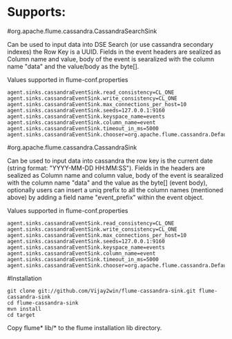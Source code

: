 Supports:
=========

#org.apache.flume.cassandra.CassandraSearchSink

Can be used to input data into DSE Search (or use cassandra secondary indexes) the Row Key is a UUID. Fields in the event headers are sealized as Column name and value, body of the event is searalized with the column name "data" and the value/body as the byte[].

Values supported in flume-conf.properties

```
agent.sinks.cassandraEventSink.read_consistency=CL_ONE
agent.sinks.cassandraEventSink.write_consistency=CL_ONE
agent.sinks.cassandraEventSink.max_connections_per_host=10
agent.sinks.cassandraEventSink.seeds=127.0.0.1:9160
agent.sinks.cassandraEventSink.keyspace_name=events
agent.sinks.cassandraEventSink.column_name=event
agent.sinks.cassandraEventSink.timeout_in_ms=5000
agent.sinks.cassandraEventSink.chooser=org.apache.flume.cassandra.DefaultColumnFamilyChooser
```

#org.apache.flume.cassandra.CassandraSink

Can be used to input data into cassandra the row key is the current date (string format: "YYYY-MM-DD HH:MM:SS"). Fields in the headers are sealized as Column name and column value, body of the event is searalized with the column name "data" and the value as the byte[] (event body), optionally users can insert a uniq prefix to all the column names (mentioned above) by adding a field name "event_prefix" within the event object. 

Values supported in flume-conf.properties

```
agent.sinks.cassandraEventSink.read_consistency=CL_ONE
agent.sinks.cassandraEventSink.write_consistency=CL_ONE
agent.sinks.cassandraEventSink.max_connections_per_host=10
agent.sinks.cassandraEventSink.seeds=127.0.0.1:9160
agent.sinks.cassandraEventSink.keyspace_name=events
agent.sinks.cassandraEventSink.column_name=event
agent.sinks.cassandraEventSink.timeout_in_ms=5000
agent.sinks.cassandraEventSink.chooser=org.apache.flume.cassandra.DefaultColumnFamilyChooser
```

#Installation

```
git clone git://github.com/Vijay2win/flume-cassandra-sink.git flume-cassandra-sink
cd flume-cassandra-sink
mvn install
cd target
```

Copy flume* lib/* to the flume installation lib directory.
